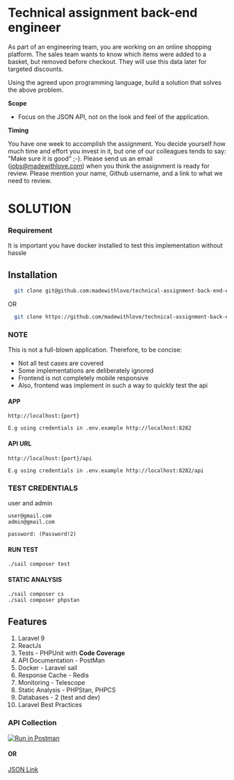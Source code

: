 # Technical assignment back-end engineer

As part of an engineering team, you are working on an online shopping platform. The sales team wants to know which items were added to a basket, but removed before checkout. They will use this data later for targeted discounts.

Using the agreed upon programming language, build a solution that solves the above problem.

**Scope**

* Focus on the JSON API, not on the look and feel of the application.

**Timing**

You have one week to accomplish the assignment. You decide yourself how much time and effort you invest in it, but one of our colleagues tends to say: "Make sure it is good" ;-). Please send us an email (jobs@madewithlove.com) when you think the assignment is ready for review. Please mention your name, Github username, and a link to what we need to review.


# SOLUTION

### Requirement
It is important you have docker installed to test this implementation without hassle

## Installation
```bash
  git clone git@github.com:madewithlove/technical-assignment-back-end-engineer-chis0m.git shopper && cd shopper && ./setup.sh
````
  OR

```bash
  git clone https://github.com/madewithlove/technical-assignment-back-end-engineer-chis0m.git shopper && cd shopper && ./setup.sh
```



### NOTE
This is not a full-blown application. Therefore, to be concise:
- Not all test cases are covered
- Some implementations are deliberately ignored
- Frontend is not completely mobile responsive
- Also, frontend was implement in such a way to quickly test the api


#### APP
````
http://localhost:{port}

E.g using credentials in .env.example http://localhost:8282
````

#### API URL
````
http://localhost:{port}/api

E.g using credentials in .env.example http://localhost:8282/api
````
### TEST CREDENTIALS
user and admin
````
user@gmail.com
admin@gmail.com

password: (Password!2)
````

#### RUN TEST
````
./sail composer test
````

#### STATIC ANALYSIS
````
./sail composer cs
./sail composer phpstan
````

## Features
1. Laravel 9
2. ReactJs
3. Tests - PHPUnit with **Code Coverage**
4. API Documentation - PostMan
5. Docker - Laravel sail
6. Response Cache - Redis
7. Monitoring - Telescope
8. Static Analysis - PHPStan, PHPCS
9. Databases - 2 (test and dev)
10. Laravel Best Practices


### API Collection
[![Run in Postman](https://run.pstmn.io/button.svg)](https://www.postman.com/solar-firefly-907462/workspace/public-test-workspacke/collection/11854559-abc630db-65a6-4574-b47e-36c89a8b4b19)
#### OR
[JSON Link](https://www.getpostman.com/collections/5ffc1ebfc6a53f1ae9ff)
